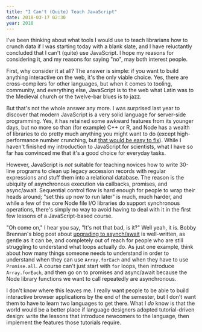 ```yaml
---
title: "I Can't (Quite) Teach JavaScript"
date: 2018-03-17 02:30
year: 2018
---
```


I've been thinking about what tools I would use to teach librarians how to crunch data
if I was starting today with a blank slate,
and I have reluctantly concluded that I can't (quite) use JavaScript.
I hope my reasons for considering it,
and my reasons for saying "no",
may both interest people.

First, why consider it at all?
The answer is simple:
if you want to build anything interactive on the web,
it's the only viable choice.
Yes,
there are cross-compilers for other languages,
but when it comes to tooling, community, and everything else,
JavaScript is to the web what Latin was to the Medieval church
or the twelve-bar blues is to jazz.

But that's not the whole answer any more.
I was surprised last year to discover that modern JavaScript
is a very solid language for server-side programming.
Yes,
it has retained some awkward features from its younger days,
but no more so than (for example) C++ or R,
and Node has a wealth of libraries to do pretty much anything you might want to do
(except high-performance number crunching,
but [that would be easy to fix]({{site.github.url}}/2017/05/22/numerical-javascript.html)).
While I haven't finished my introduction to JavaScript for scientists,
what I have so far has convinced me that it's a good choice for everyday tasks.

However,
JavaScript is *not* suitable for teaching novices how to write 30-line programs
to clean up legacy accession records with regular expressions and stuff them into a relational database.
The reason is the ubiquity of asynchronous execution via callbacks, promises, and async/await.
Sequential control flow is hard enough for people to wrap their heads around;
"set this up now to run later" is much, much harder,
and while a few of the core Node file I/O libraries do support synchronous operations,
there's simply no way to avoid having to deal with it in the first few lessons of a JavaScript-based course.

"Oh come on," I hear you say, "It's not that bad, is it?"
Well yeah, it is.
Bobby Brennan's blog post about [upgrading to asynch/await](https://medium.com/datafire-io/upgrading-to-async-await-with-javascript-es7-3c67602ea7f8)
is well-written, as gentle as it can be,
and completely out of reach for people who are still struggling to understand what loops actually do.
As just one example,
think about how many things someone needs to understand
in order to understand when they can use `Array.forEach`
and when they have to use `Promise.all`.
A course can't just start with `for` loops,
then introduce `Array.forEach`,
and then go on to promises and async/await
because the Node library functions we want to call repeatedly are asynchronous.

I don't know where this leaves me.
I really want people to be able to build interactive browser applications by the end of the semester,
but I don't want them to have to learn two languages to get there.
What I *do* know is that the world would be a better place
if language designers adopted tutorial-driven design:
write the lessons that introduce newcomers to the language,
then implement the features those tutorials require.
